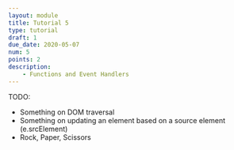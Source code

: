 ```yaml
---
layout: module
title: Tutorial 5
type: tutorial
draft: 1
due_date: 2020-05-07
num: 5
points: 2
description:
    - Functions and Event Handlers
---
```


TODO:
 * Something on DOM traversal
 * Something on updating an element based on a source element (e.srcElement)
 * Rock, Paper, Scissors
